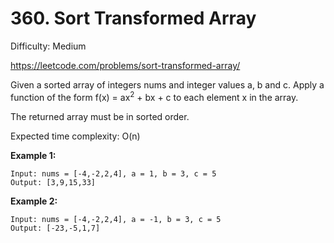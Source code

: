 # 360. Sort Transformed Array

Difficulty: Medium

https://leetcode.com/problems/sort-transformed-array/

Given a sorted array of integers nums and integer values a, b and c. Apply a function of the form f(x) = ax<sup>2</sup> + bx + c to each element x in the array.

The returned array must be in sorted order.

Expected time complexity: O(n)

**Example 1:**
```
Input: nums = [-4,-2,2,4], a = 1, b = 3, c = 5
Output: [3,9,15,33]
```

**Example 2:**
```
Input: nums = [-4,-2,2,4], a = -1, b = 3, c = 5
Output: [-23,-5,1,7]
```
